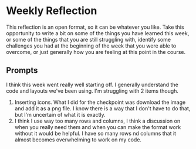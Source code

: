 # Weekly Reflection
This reflection is an open format, so it can be whatever you like. Take this opportunity to write a bit on some of the things you have learned this week, or some of the things that you are still struggling with, identify some challenges you had at the beginning of the week that you were able to overcome, or just generally how you are feeling at this point in the course.

## Prompts
I think this week went really well starting off. I generally understand the code and layouts we've been using. I'm struggling with 2 items though.
1. Inserting icons. What I did for the checkpoint was download the image and add it as a png file. I know there is a way that I don't have to do that, but I'm uncertain of what it is exactly.
2. I think I use way too many rows and columns, I think a discussion on when you really need them and when you can make the format work without it would be helpful. I have so many rows nd columns that it almost becomes overwhelming to work on my code.